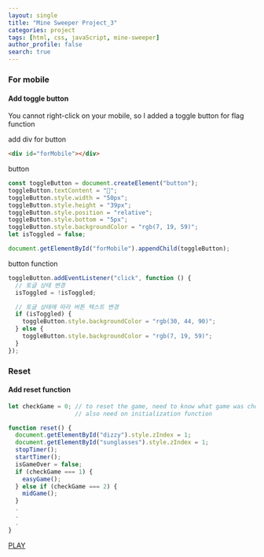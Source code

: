 ```yaml
---
layout: single
title: "Mine Sweeper Project_3"
categories: project
tags: [html, css, javaScript, mine-sweeper]
author_profile: false
search: true
---
```


### For mobile

#### Add toggle button

You cannot right-click on your mobile, so I added a toggle button for flag function

add div for button

```html
<div id="forMobile"></div>
```

button

```javascript
const toggleButton = document.createElement("button");
toggleButton.textContent = "🚩";
toggleButton.style.width = "50px";
toggleButton.style.height = "39px";
toggleButton.style.position = "relative";
toggleButton.style.bottom = "5px";
toggleButton.style.backgroundColor = "rgb(7, 19, 59)";
let isToggled = false;

document.getElementById("forMobile").appendChild(toggleButton);
```

button function

```javascript
toggleButton.addEventListener("click", function () {
  // 토글 상태 변경
  isToggled = !isToggled;

  // 토글 상태에 따라 버튼 텍스트 변경
  if (isToggled) {
    toggleButton.style.backgroundColor = "rgb(30, 44, 90)";
  } else {
    toggleButton.style.backgroundColor = "rgb(7, 19, 59)";
  }
});
```

### Reset

#### Add reset function

```javascript
let checkGame = 0; // to reset the game, need to know what game was chosen
                   // also need on initialization function

function reset() {
  document.getElementById("dizzy").style.zIndex = 1;
  document.getElementById("sunglasses").style.zIndex = 1;
  stopTimer();
  startTimer();
  isGameOver = false;
  if (checkGame === 1) {
    easyGame();
  } else if (checkGame === 2) {
    midGame();
  }
  .
  .
  .
}

```

[PLAY](https://henrychung-minesweeper.netlify.app)



